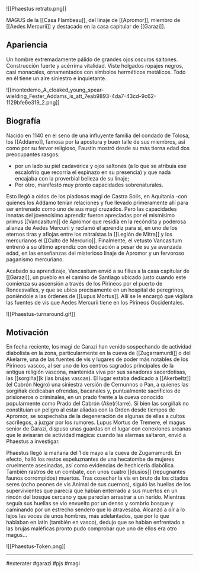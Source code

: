 ![[Phaestus retrato.png]]

MAGUS de la [[Casa Flambeau]], del linaje de [[Apromor]], miembro de [[Aedes Mercurii]] y destacado en la casa capitular de [[Garazi]].
## Apariencia
Un hombre extremadamente pálido de grandes ojos oscuros saltones. Construcción fuerte y acérrima vitalidad. Viste holgados ropajes negros, casi monacales, ornamentados con símbolos herméticos metálicos. Todo en él tiene un aire siniestro e inquietante. 

![[montedemo_A_cloaked_young_spear-wielding_Fester_Addams_is_att_7eab9893-4da7-43cd-9c62-1129bfe6e319_2.png]]
## Biografía 
Nacido en 1140 en el seno de una influyente familia del condado de Tolosa, los [[Addamo]], famosa por la apostura y buen talle de sus miembros, así como por su fervor religioso, Faustin mostró desde su más tierna edad dos preocupantes rasgos:
- por un lado su piel cadavérica y ojos saltones (a lo que se atribuía ese escalofrío que recorría el espinazo en su presencia) y que nada encajaba con la proverbial belleza de su linaje;
- Por otro, manifestó muy pronto capacidades sobrenaturales.

Esto llegó a oídos de los piadosos magi de Castra Solis, en Aquitania -con quienes los Addamo tenían relaciones y fue llevado primeramente allí para ser entrenado como uno de sus magi cruzados. Pero las capacidades innatas del jovencísimo aprendiz fueron apreciadas por el mismísimo primus [[Vancasitum]] de Apromor que residía en la recóndita y poderosa alianza de Aedes Mercurii y reclamó el aprendiz para sí, en uno de los eternos tiras y aflojas entre los mitraístas la [[Legión de Mitra]] y los mercurianos el [[Culto de Mercurio]]. Finalmente, el vetusto Vancasitum entrenó a su último aprendiz con dedicación a pesar de su ya avanzada edad, en las enseñanzas del misterioso linaje de Apromor y un fervoroso paganismo mercuriano.

Acabado su aprendizaje, Vancasitum envió a su filius a la casa capitular de [[Garazi]], un pueblo en el camino de Santiago ubicado justo cuando este comienza su ascensión a través de los Pirineos por el puerto de Roncesvalles, y que se ubica precisamente en un hospital de peregrinos, poniéndole a las órdenes de [[Lupus Mortus]]. Allí se le encargó que vigilara las fuentes de vis que Aedes Mercurii tiene en los Pirineos Occidentales. 

![[Phaestus-turnaround.gif]]
## Motivación
En fecha reciente, los magi de Garazi han venido sospechando de actividad diabolista en la zona, particularmente en la cueva de [[Zugarramurdi]] o del Akelarre, una de las fuentes de vis y lugares de poder más notables de los Pirineos vascos, al ser uno de los centros sagrados principales de la antigua religión vascona, mantenida viva por sus sanadoras sacerdotisas, las [[sorgiña]]k (las brujas vascas). El lugar estaba dedicado a [[Akerbeltz]] (el Cabrón Negro) una siniestra versión de Cernunnos o Pan, a quienes las sorgiñak dedicaban ofrendas, bacanales y, puntualmente sacrificios de prisioneros o criminales, en un prado frente a la cueva conocido popularmente como Prado del Cabrón (Ake(r)larre). Si bien las sorgiñak no constituían un peligro al estar aliadas con la Orden desde tiempos de Apromor, se sospechaba de la degeneración de algunas de ellas a cultos sacrílegos, a juzgar por los rumores. Lupus Mortus de Tremere, el magus senior de Garazi, dispuso unas guardas en el lugar con conexiones arcanas que le avisaran de actividad mágica: cuando las alarmas saltaron, envió a Phaestus a investigar.

Phaestus llegó la mañana del 1 de mayo a la cueva de Zugarramurdi. En efecto, halló los restos espeluznantes de una hecatombe de mujeres cruelmente asesinadas, así como evidencias de hechicería diabólica. También rastros de un combate, con unos cuatro [[dusios]] (repugnantes faunos corrompidos) muertos. Tras cosechar la vis en bruto de los citados seres (ocho peones de vis Animal de sus cuernos), siguió las huellas de los supervivientes que parecía que habían enterrado a sus muertos en un rincón del bosque cercano y que parecían arrastrar a un herido. Mientras seguía sus huellas se vio envuelto por un denso y sombrío bosque y caminando por un estrecho sendero que lo atravesaba. Alcanzó a oír a lo lejos las voces de unos hombres, más adelantados, que por lo que hablaban en latín (también en vasco), dedujo que se habían enfrentado a las brujas maléficas pronto pudo comprobar que uno de ellos era otro magus... 

![[Phaestus-Token.png]]

--- 

#exterater #garazi #pjs #magi 